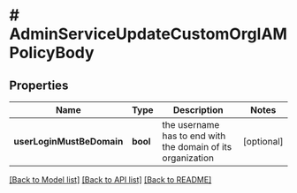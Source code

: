 # # AdminServiceUpdateCustomOrgIAMPolicyBody

## Properties

Name | Type | Description | Notes
------------ | ------------- | ------------- | -------------
**userLoginMustBeDomain** | **bool** | the username has to end with the domain of its organization | [optional]

[[Back to Model list]](../../README.md#models) [[Back to API list]](../../README.md#endpoints) [[Back to README]](../../README.md)
